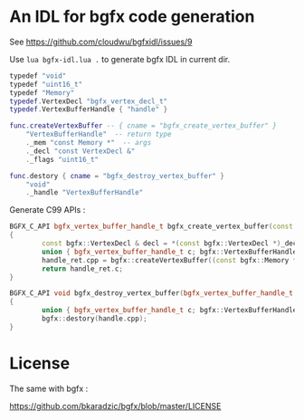 An IDL for bgfx code generation
====

See https://github.com/cloudwu/bgfxidl/issues/9

Use `lua bgfx-idl.lua .` to generate bgfx IDL in current dir.

```lua
typedef "void"
typedef "uint16_t"
typedef "Memory"
typedef.VertexDecl "bgfx_vertex_decl_t"
typedef.VertexBufferHandle { "handle" }

func.createVertexBuffer -- { cname = "bgfx_create_vertex_buffer" } 
	"VertexBufferHandle"  -- return type
	._mem "const Memory *"  -- args
	._decl "const VertexDecl &"
	._flags "uint16_t"

func.destory { cname = "bgfx_destroy_vertex_buffer" }
	"void"
	._handle "VertexBufferHandle"
```

Generate C99 APIs :

```cpp
BGFX_C_API bgfx_vertex_buffer_handle_t bgfx_create_vertex_buffer(const bgfx_memory_t * _mem, const bgfx_vertex_decl_t * _decl, uint16_t _flags)
{
        const bgfx::VertexDecl & decl = *(const bgfx::VertexDecl *)_decl;
        union { bgfx_vertex_buffer_handle_t c; bgfx::VertexBufferHandle cpp; } handle_ret;
        handle_ret.cpp = bgfx::createVertexBuffer((const bgfx::Memory *)_mem, decl, _flags);
        return handle_ret.c;
}

BGFX_C_API void bgfx_destroy_vertex_buffer(bgfx_vertex_buffer_handle_t _handle)
{
        union { bgfx_vertex_buffer_handle_t c; bgfx::VertexBufferHandle cpp; } handle = { _handle };
        bgfx::destory(handle.cpp);
}

```

License
=======

The same with bgfx :

https://github.com/bkaradzic/bgfx/blob/master/LICENSE
